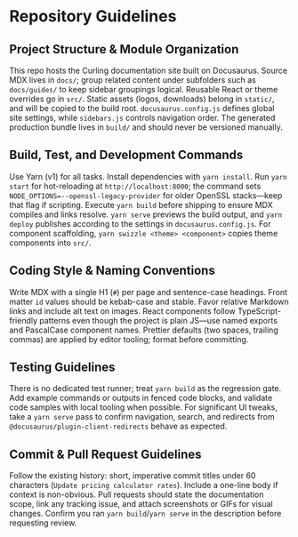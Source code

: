 # Repository Guidelines

## Project Structure & Module Organization
This repo hosts the Curling documentation site built on Docusaurus. Source MDX lives in `docs/`; group related content under subfolders such as `docs/guides/` to keep sidebar groupings logical. Reusable React or theme overrides go in `src/`. Static assets (logos, downloads) belong in `static/`, and will be copied to the build root. `docusaurus.config.js` defines global site settings, while `sidebars.js` controls navigation order. The generated production bundle lives in `build/` and should never be versioned manually.

## Build, Test, and Development Commands
Use Yarn (v1) for all tasks. Install dependencies with `yarn install`. Run `yarn start` for hot-reloading at `http://localhost:8000`; the command sets `NODE_OPTIONS=--openssl-legacy-provider` for older OpenSSL stacks—keep that flag if scripting. Execute `yarn build` before shipping to ensure MDX compiles and links resolve. `yarn serve` previews the build output, and `yarn deploy` publishes according to the settings in `docusaurus.config.js`. For component scaffolding, `yarn swizzle <theme> <component>` copies theme components into `src/`.

## Coding Style & Naming Conventions
Write MDX with a single H1 (`#`) per page and sentence-case headings. Front matter `id` values should be kebab-case and stable. Favor relative Markdown links and include alt text on images. React components follow TypeScript-friendly patterns even though the project is plain JS—use named exports and PascalCase component names. Prettier defaults (two spaces, trailing commas) are applied by editor tooling; format before committing.

## Testing Guidelines
There is no dedicated test runner; treat `yarn build` as the regression gate. Add example commands or outputs in fenced code blocks, and validate code samples with local tooling when possible. For significant UI tweaks, take a `yarn serve` pass to confirm navigation, search, and redirects from `@docusaurus/plugin-client-redirects` behave as expected.

## Commit & Pull Request Guidelines
Follow the existing history: short, imperative commit titles under 60 characters (`Update pricing calculator rates`). Include a one-line body if context is non-obvious. Pull requests should state the documentation scope, link any tracking issue, and attach screenshots or GIFs for visual changes. Confirm you ran `yarn build`/`yarn serve` in the description before requesting review.
